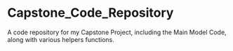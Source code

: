 # Capstone_Code_Repository
A code repository for my Capstone Project, including the Main Model Code, along with various helpers functions.
